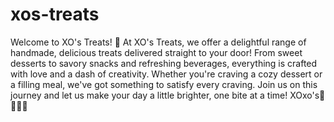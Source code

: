 # xos-treats

Welcome to XO's Treats! 💌
At XO's Treats, we offer a delightful range of handmade, delicious treats delivered straight to your door! From sweet desserts to savory snacks and refreshing beverages, everything is crafted with love and a dash of creativity. Whether you're craving a cozy dessert or a filling meal, we've got something to satisfy every craving. Join us on this journey and let us make your day a little brighter, one bite at a time! XOxo's💋🌸🍰✨




